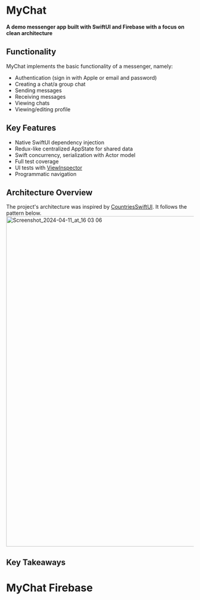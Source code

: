 # MyChat
**A demo messenger app built with SwiftUI and Firebase with a focus on clean architecture**

## Functionality
MyChat implements the basic functionality of a messenger, namely:
* Authentication (sign in with Apple or email and password)
* Creating a chat/a group chat
* Sending messages
* Receiving messages
* Viewing chats 
* Viewing/editing profile

## Key Features
* Native SwiftUI dependency injection
* Redux-like centralized AppState for shared data
* Swift concurrency, serialization with Actor model
* Full test coverage
* UI tests with [ViewInspector](https://github.com/nalexn/ViewInspector)
* Programmatic navigation

## Architecture Overview
The project's architecture was inspired by [CountriesSwiftUI](https://github.com/nalexn/clean-architecture-swiftui/tree/master). It follows the pattern below.
<br>
<img width="889" alt="Screenshot_2024-04-11_at_16 03 06" src="https://github.com/nik239/MyChat/assets/116445208/7eb33648-1a3e-4d58-828b-23e86fc7e1fa">
<br>

## Key Takeaways

# MyChat Firebase
